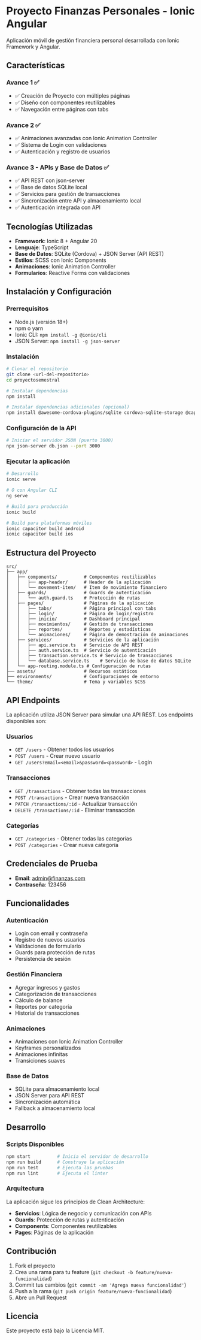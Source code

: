 # Proyecto Finanzas Personales - Ionic Angular

Aplicación móvil de gestión financiera personal desarrollada con Ionic Framework y Angular.

## Características

### Avance 1 ✅
- ✅ Creación de Proyecto con múltiples páginas
- ✅ Diseño con componentes reutilizables
- ✅ Navegación entre páginas con tabs

### Avance 2 ✅
- ✅ Animaciones avanzadas con Ionic Animation Controller
- ✅ Sistema de Login con validaciones
- ✅ Autenticación y registro de usuarios

### Avance 3 - APIs y Base de Datos ✅
- ✅ API REST con json-server
- ✅ Base de datos SQLite local
- ✅ Servicios para gestión de transacciones
- ✅ Sincronización entre API y almacenamiento local
- ✅ Autenticación integrada con API

## Tecnologías Utilizadas

- **Framework**: Ionic 8 + Angular 20
- **Lenguaje**: TypeScript
- **Base de Datos**: SQLite (Cordova) + JSON Server (API REST)
- **Estilos**: SCSS con Ionic Components
- **Animaciones**: Ionic Animation Controller
- **Formularios**: Reactive Forms con validaciones

## Instalación y Configuración

### Prerrequisitos
- Node.js (versión 18+)
- npm o yarn
- Ionic CLI: `npm install -g @ionic/cli`
- JSON Server: `npm install -g json-server`

### Instalación
```bash
# Clonar el repositorio
git clone <url-del-repositorio>
cd proyectosemestral

# Instalar dependencias
npm install

# Instalar dependencias adicionales (opcional)
npm install @awesome-cordova-plugins/sqlite cordova-sqlite-storage @capacitor/camera @capacitor/geolocation jspdf xlsx
```

### Configuración de la API
```bash
# Iniciar el servidor JSON (puerto 3000)
npx json-server db.json --port 3000
```

### Ejecutar la aplicación
```bash
# Desarrollo
ionic serve

# O con Angular CLI
ng serve

# Build para producción
ionic build

# Build para plataformas móviles
ionic capacitor build android
ionic capacitor build ios
```

## Estructura del Proyecto

```
src/
├── app/
│   ├── components/          # Componentes reutilizables
│   │   ├── app-header/      # Header de la aplicación
│   │   └── movement-item/   # Item de movimiento financiero
│   ├── guards/              # Guards de autenticación
│   │   └── auth.guard.ts    # Protección de rutas
│   ├── pages/               # Páginas de la aplicación
│   │   ├── tabs/            # Página principal con tabs
│   │   ├── login/           # Página de login/registro
│   │   ├── inicio/          # Dashboard principal
│   │   ├── movimientos/     # Gestión de transacciones
│   │   ├── reportes/        # Reportes y estadísticas
│   │   └── animaciones/     # Página de demostración de animaciones
│   ├── services/            # Servicios de la aplicación
│   │   ├── api.service.ts   # Servicio de API REST
│   │   ├── auth.service.ts  # Servicio de autenticación
│   │   ├── transaction.service.ts # Servicio de transacciones
│   │   └── database.service.ts    # Servicio de base de datos SQLite
│   └── app-routing.module.ts # Configuración de rutas
├── assets/                  # Recursos estáticos
├── environments/            # Configuraciones de entorno
└── theme/                   # Tema y variables SCSS
```

## API Endpoints

La aplicación utiliza JSON Server para simular una API REST. Los endpoints disponibles son:

### Usuarios
- `GET /users` - Obtener todos los usuarios
- `POST /users` - Crear nuevo usuario
- `GET /users?email=<email>&password=<password>` - Login

### Transacciones
- `GET /transactions` - Obtener todas las transacciones
- `POST /transactions` - Crear nueva transacción
- `PATCH /transactions/:id` - Actualizar transacción
- `DELETE /transactions/:id` - Eliminar transacción

### Categorías
- `GET /categories` - Obtener todas las categorías
- `POST /categories` - Crear nueva categoría

## Credenciales de Prueba

- **Email**: admin@finanzas.com
- **Contraseña**: 123456

## Funcionalidades

### Autenticación
- Login con email y contraseña
- Registro de nuevos usuarios
- Validaciones de formulario
- Guards para protección de rutas
- Persistencia de sesión

### Gestión Financiera
- Agregar ingresos y gastos
- Categorización de transacciones
- Cálculo de balance
- Reportes por categoría
- Historial de transacciones

### Animaciones
- Animaciones con Ionic Animation Controller
- Keyframes personalizados
- Animaciones infinitas
- Transiciones suaves

### Base de Datos
- SQLite para almacenamiento local
- JSON Server para API REST
- Sincronización automática
- Fallback a almacenamiento local

## Desarrollo

### Scripts Disponibles
```bash
npm start          # Inicia el servidor de desarrollo
npm run build      # Construye la aplicación
npm run test       # Ejecuta las pruebas
npm run lint       # Ejecuta el linter
```

### Arquitectura
La aplicación sigue los principios de Clean Architecture:
- **Servicios**: Lógica de negocio y comunicación con APIs
- **Guards**: Protección de rutas y autenticación
- **Components**: Componentes reutilizables
- **Pages**: Páginas de la aplicación

## Contribución

1. Fork el proyecto
2. Crea una rama para tu feature (`git checkout -b feature/nueva-funcionalidad`)
3. Commit tus cambios (`git commit -am 'Agrega nueva funcionalidad'`)
4. Push a la rama (`git push origin feature/nueva-funcionalidad`)
5. Abre un Pull Request

## Licencia

Este proyecto está bajo la Licencia MIT.

